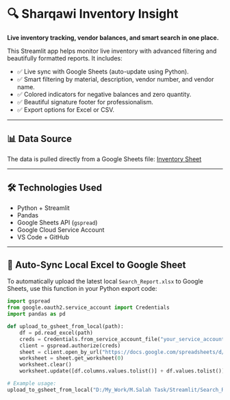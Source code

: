 # 🔍 Sharqawi Inventory Insight

**Live inventory tracking, vendor balances, and smart search in one place.**

This Streamlit app helps monitor live inventory with advanced filtering and beautifully formatted reports. It includes:

- ✅ Live sync with Google Sheets (auto-update using Python).
- ✅ Smart filtering by material, description, vendor number, and vendor name.
- ✅ Colored indicators for negative balances and zero quantity.
- ✅ Beautiful signature footer for professionalism.
- ✅ Export options for Excel or CSV.

---

## 📊 Data Source

The data is pulled directly from a Google Sheets file:
[Inventory Sheet](https://docs.google.com/spreadsheets/d/1DFk4HC8DSTwJyyb7RNcihd72-6G1HN19WmIpxauGWv8)

---

## 🛠️ Technologies Used

- Python + Streamlit
- Pandas
- Google Sheets API (`gspread`)
- Google Cloud Service Account
- VS Code + GitHub

---

## 🔁 Auto-Sync Local Excel to Google Sheet

To automatically upload the latest local `Search_Report.xlsx` to Google Sheets, use this function in your Python export code:

```python
import gspread
from google.oauth2.service_account import Credentials
import pandas as pd

def upload_to_gsheet_from_local(path):
    df = pd.read_excel(path)
    creds = Credentials.from_service_account_file("your_service_account.json")  # Replace with your actual file path
    client = gspread.authorize(creds)
    sheet = client.open_by_url("https://docs.google.com/spreadsheets/d/1DFk4HC8DSTwJyyb7RNcihd72-6G1HN19WmIpxauGWv8")
    worksheet = sheet.get_worksheet(0)
    worksheet.clear()
    worksheet.update([df.columns.values.tolist()] + df.values.tolist())

# Example usage:
upload_to_gsheet_from_local("D:/My_Work/M.Salah Task/Streamlit/Search_Report.xlsx")
